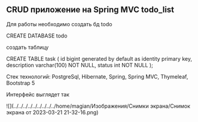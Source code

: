 ## CRUD приложение на Spring MVC todo_list

Для работы необходимо создать бд todo

CREATE DATABASE  todo

создать таблицу

CREATE TABLE task
(
id          bigint generated by default as identity primary key,
description varchar(100) NOT NULL,
status      int NOT NULL
);

Стек технологий: PostgreSql, Hibernate, Spring, Spring MVC, Thymeleaf, Bootstrap 5

Интерфейс выглядет так

![](../../../../../../../../../home/magian/Изображения/Снимки экрана/Снимок экрана от 2023-03-21 21-32-16.png)